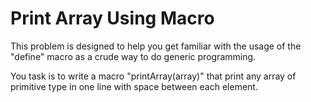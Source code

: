 # Print Array Using Macro
This problem is designed to help you get familiar with the usage of the "define" macro as a crude way to do generic programming.

You task is to write a macro "printArray(array)" that print any array of primitive type in one line with space between each element.